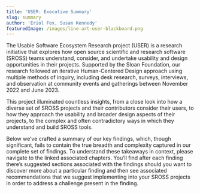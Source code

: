 ```yaml
---
title: 'USER: Executive Summary'
slug: summary
author: 'Eriol Fox, Susan Kennedy'
featuredImage: /images/line-art-user-blackboard.png
---
```

The Usable Software Ecosystem Research project (USER) is a research initiative that explores how open source scientific and research software (SROSS) teams understand, consider, and undertake usability and design opportunities in their projects. Supported by the Sloan Foundation, our research followed an iterative Human-Centered Design approach using multiple methods of inquiry, including desk research, surveys, interviews, and observation at community events and gatherings between November 2022 and June 2023.

This project illuminated countless insights, from a close look into how a diverse set of SROSS projects and their contributors consider their users, to how they approach the usability and broader design aspects of their projects, to the complex and often contradictory ways in which they understand and build SROSS tools.

Below we’ve crafted a summary of our key findings, which, though significant, fails to contain the true breadth and complexity captured in our complete set of findings. To understand these takeaways in context, please navigate to the linked associated chapters.  You’ll find after each finding there’s suggested sections associated with the findings should you want to discover more about a particular finding and then see associated recommendations that we suggest implementing into your SROSS projects in order to address a challenge present in the finding.
